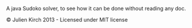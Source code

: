 A java Sudoko solver, to see how it can be done without reading any doc.

© Julien Kirch 2013 - Licensed under MIT license